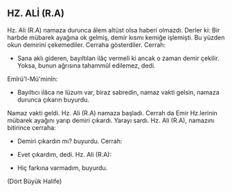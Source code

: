 ## HZ. ALİ (R.A)

Hz. Ali (R.A) namaza durunca âlem altüst olsa haberi olmazdı. Derler ki: Bir harbde mübarek ayağına ok gelmiş, demir kısmı kemiğe işlemişti. Bu yüzden okun demirini çekemediler. Cerraha gösterdiler. Cerrah:

- Sana aklı gideren, bayıltılan ilâç vermeli ki ancak o zaman demir çekilir. Yoksa, bunun ağrı­sına tahammül edilemez, dedi.

Emîrü'l-Mü'minîn:

- Bayıltıcı ilâca ne lüzum var, biraz sabredin, namaz vakti gelsin, namaza durunca çıkarın bu­yurdu.

Namaz vakti geldi. Hz. Ali (R.A) namaza başla­dı. Cerrah da Emir Hz.lerinin mübarek ayağını yarıp demiri çıkardı. Yarayı sardı. Hz. Ali (R.A), namazını bitirince cerraha:

- Demiri çıkardın mı? buyurdu. Cerrah:

- Evet çıkardım, dedi. Hz. Ali (R.A):

- Hiç farkına varmadım, buyurdu.

(Dört Büyük Halife)
